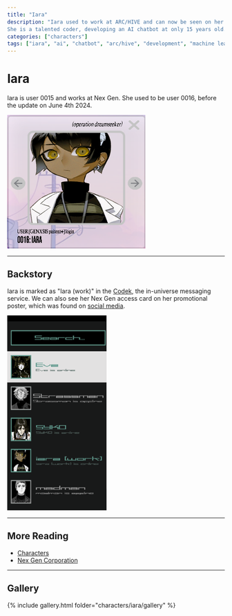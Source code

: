 ```yaml
---
title: "Iara"
description: "Iara used to work at ARC/HIVE and can now be seen on her tour poster wearing a Nex Gen badge. 
She is a talented coder, developing an AI chatbot at only 15 years old."
categories: ["characters"]
tags: ["iara", "ai", "chatbot", "arc/hive", "development", "machine learning", "rebecca sinclair"]
---
```


# Iara

Iara is user 0015 and works at Nex Gen. She used to be user 0016, before the 
update on June 4th 2024.

![Iara's avatar](../../Resources/characters/iara/iara.png)

***

## Backstory

Iara is marked as "Iara (work)" in the [Codek](../webpage#codek), the in-universe messaging
service. We can also see her Nex Gen access card on her promotional poster, which
was found on [social media](../socials).

![Iara seen in the Codek messenger](../../Resources/webpage/message_screenshot.png)

***

## More Reading

- [Characters](../characters)
- [Nex Gen Corporation](../lore/nex-gen-corporation)

***

## Gallery

{% include gallery.html folder="characters/iara/gallery" %}
